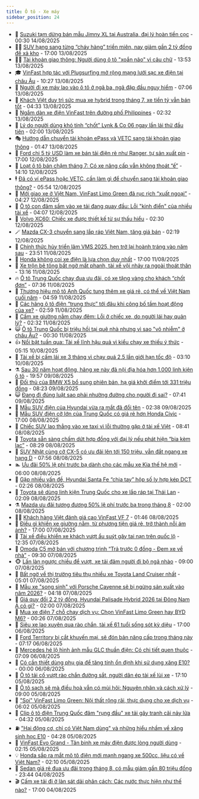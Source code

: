```yaml
---
title: Ô tô - Xe máy
sidebar_position: 24
---
```


<!-- dantri-o-to-xe-may:START -->
- 🤡 [Suzuki tạm dừng bán mẫu Jimny XL tại Australia, đại lý hoàn tiền cọc](https://dantri.com.vn/o-to-xe-may/suzuki-tam-dung-ban-mau-jimny-xl-tai-australia-dai-ly-hoan-tien-coc-20250813224802388.htm) - 00:30 14/08/2025
- 🧑‍💻 [SUV hạng sang từng “cháy hàng” triền miên, nay giảm gần 2 tỷ đồng để xả kho](https://dantri.com.vn/o-to-xe-may/suv-hang-sang-tung-chay-hang-trien-mien-nay-giam-gan-2-ty-dong-de-xa-kho-20250813005309111.htm) - 17:00 13/08/2025
- 🧑‍💻 [Tài khoản giao thông: Người dùng ô tô &quot;xoắn não&quot; vì câu chữ](https://dantri.com.vn/o-to-xe-may/tai-khoan-giao-thong-nguoi-dung-o-to-xoan-nao-vi-cau-chu-20250813185446681.htm) - 13:53 13/08/2025
- 🎓 [VinFast hợp tác với Plugsurfing mở rộng mạng lưới sạc xe điện tại châu Âu](https://dantri.com.vn/o-to-xe-may/vinfast-hop-tac-voi-plugsurfing-mo-rong-mang-luoi-sac-xe-dien-tai-chau-au-20250813152645438.htm) - 10:27 13/08/2025
- 🌊 [Người đi xe máy lao vào ô tô ở ngã ba, ngã đập đầu nguy hiểm](https://dantri.com.vn/o-to-xe-may/nguoi-di-xe-may-lao-vao-o-to-o-nga-ba-nga-dap-dau-nguy-hiem-20250813131807755.htm) - 07:06 13/08/2025
- 🥷 [Khách Việt duy trì sức mua xe hybrid trong tháng 7, xe tiền tỷ vẫn bán tốt](https://dantri.com.vn/o-to-xe-may/khach-viet-duy-tri-suc-mua-xe-hybrid-trong-thang-7-xe-tien-ty-van-ban-tot-20250813105405266.htm) - 04:33 13/08/2025
- 🤩 [Ngắm dàn xe điện VinFast trên đường phố Philippines](https://dantri.com.vn/o-to-xe-may/ngam-dan-xe-dien-vinfast-tren-duong-pho-philippines-20250813092041305.htm) - 02:32 13/08/2025
- 🫶 [Lý do người dùng khó tính “chốt” Lynk &amp; Co 06 ngay lần lái thử đầu tiên](https://dantri.com.vn/o-to-xe-may/ly-do-nguoi-dung-kho-tinh-chot-lynk-co-06-ngay-lan-lai-thu-dau-tien-20250812201659942.htm) - 02:00 13/08/2025
- 🎭 [Hướng dẫn chuyển tài khoản ePass và VETC sang tài khoản giao thông](https://dantri.com.vn/o-to-xe-may/huong-dan-chuyen-tai-khoan-epass-va-vetc-sang-tai-khoan-giao-thong-20250813010838490.htm) - 01:47 13/08/2025
- 🌁 [Ford chi 5 tỷ USD làm xe bán tải điện rẻ như Ranger, tự sản xuất pin](https://dantri.com.vn/o-to-xe-may/ford-chi-5-ty-usd-lam-xe-ban-tai-dien-re-nhu-ranger-tu-san-xuat-pin-20250812211521739.htm) - 17:00 12/08/2025
- 🦩 [Loạt ô tô bán chậm tháng 7: Có xe nâng cấp vẫn không thoát “ế”](https://dantri.com.vn/o-to-xe-may/loat-o-to-ban-cham-thang-7-co-xe-nang-cap-van-khong-thoat-e-20250812093248877.htm) - 14:10 12/08/2025
- 🕴 [Đã có ví ePass hoặc VETC, cần làm gì để chuyển sang tài khoản giao thông?](https://dantri.com.vn/o-to-xe-may/da-co-vi-epass-hoac-vetc-can-lam-gi-de-chuyen-sang-tai-khoan-giao-thong-20250812122806863.htm) - 05:54 12/08/2025
- 🎡 [Mới giao xe ở Việt Nam, VinFast Limo Green đã rục rịch “xuất ngoại”](https://dantri.com.vn/o-to-xe-may/moi-giao-xe-o-viet-nam-vinfast-limo-green-da-ruc-rich-xuat-ngoai-20250812101220011.htm) - 04:27 12/08/2025
- 📝 [Ô tô con đâm sầm vào xe tải đang quay đầu: Lỗi &quot;kinh điển&quot; của nhiều tài xế](https://dantri.com.vn/o-to-xe-may/o-to-con-dam-sam-vao-xe-tai-dang-quay-dau-loi-kinh-dien-cua-nhieu-tai-xe-20250812095321105.htm) - 04:07 12/08/2025
- 🧐 [Volvo XC60: Chiếc xe được thiết kế từ sự thấu hiểu](https://dantri.com.vn/o-to-xe-may/volvo-xc60-chiec-xe-duoc-thiet-ke-tu-su-thau-hieu-20250812085340557.htm) - 02:30 12/08/2025
- 🪄 [Mazda CX-3 chuyển sang lắp ráp Việt Nam, tăng giá bán](https://dantri.com.vn/o-to-xe-may/mazda-cx-3-chuyen-sang-lap-rap-viet-nam-tang-gia-ban-20250812012032928.htm) - 02:19 12/08/2025
- 🧰 [Chính thức hủy triển lãm VMS 2025, hẹn trở lại hoành tráng vào năm sau](https://dantri.com.vn/o-to-xe-may/chinh-thuc-huy-trien-lam-vms-2025-hen-tro-lai-hoanh-trang-vao-nam-sau-20250811170258908.htm) - 23:51 11/08/2025
- 🚀 [Honda không coi xe điện là lựa chọn duy nhất](https://dantri.com.vn/o-to-xe-may/honda-khong-coi-xe-dien-la-lua-chon-duy-nhat-20250811150139926.htm) - 17:00 11/08/2025
- 💪 [Xe trộn bê tông bất ngờ mất phanh, tài xế vội nhảy ra ngoài thoát thân](https://dantri.com.vn/o-to-xe-may/xe-tron-be-tong-bat-ngo-mat-phanh-tai-xe-voi-nhay-ra-ngoai-thoat-than-20250811163024106.htm) - 13:16 11/08/2025
- 🔥 [Ô tô Trung Quốc chạy đua ưu đãi, có xe tặng vàng cho khách “chốt đơn”](https://dantri.com.vn/o-to-xe-may/o-to-trung-quoc-chay-dua-uu-dai-co-xe-tang-vang-cho-khach-chot-don-20250811122535674.htm) - 07:36 11/08/2025
- 🐲 [Thương hiệu mô tô Anh Quốc tung thêm xe giá rẻ, có thể về Việt Nam cuối năm](https://dantri.com.vn/o-to-xe-may/thuong-hieu-mo-to-anh-quoc-tung-them-xe-gia-re-co-the-ve-viet-nam-cuoi-nam-20250811101621105.htm) - 04:59 11/08/2025
- 🌋 [Các hãng ô tô điện “trung thực” tới đâu khi công bố tầm hoạt động của xe?](https://dantri.com.vn/o-to-xe-may/cac-hang-o-to-dien-trung-thuc-toi-dau-khi-cong-bo-tam-hoat-dong-cua-xe-20250811094715089.htm) - 02:59 11/08/2025
- 🤩 [Cấm xe giường nằm chạy đêm: Lỗi ở chiếc xe, do người lái hay quản lý?](https://dantri.com.vn/o-to-xe-may/cam-xe-giuong-nam-chay-dem-loi-o-chiec-xe-do-nguoi-lai-hay-quan-ly-20250811092910600.htm) - 02:32 11/08/2025
- 😺 [Ô tô Trung Quốc bị triệu hồi tại quê nhà nhưng vì sao &quot;vô nhiễm&quot; ở châu Âu?](https://dantri.com.vn/o-to-xe-may/o-to-trung-quoc-bi-trieu-hoi-tai-que-nha-nhung-vi-sao-vo-nhiem-o-chau-au-20250810172913469.htm) - 00:30 11/08/2025
- 👍 [Nổi bật tuần qua: Tài xế lĩnh hậu quả vì kiểu chạy xe thiếu ý thức](https://dantri.com.vn/o-to-xe-may/noi-bat-tuan-qua-tai-xe-linh-hau-qua-vi-kieu-chay-xe-thieu-y-thuc-20250810120028073.htm) - 05:15 10/08/2025
- 🎃 [Tài xế bị cấm lái xe 3 tháng vì chạy quá 2,5 lần giới hạn tốc độ](https://dantri.com.vn/o-to-xe-may/tai-xe-bi-cam-lai-xe-3-thang-vi-chay-qua-25-lan-gioi-han-toc-do-20250810032731784.htm) - 03:10 10/08/2025
- ⚗️ [Sau 30 năm hoạt động, hãng xe này đã nội địa hóa hơn 1.000 linh kiện ô tô](https://dantri.com.vn/o-to-xe-may/sau-30-nam-hoat-dong-hang-xe-nay-da-noi-dia-hoa-hon-1000-linh-kien-o-to-20250808085549657.htm) - 19:57 09/08/2025
- 🦄 [Đối thủ của BMW X5 bổ sung phiên bản, hạ giá khởi điểm tới 331 triệu đồng](https://dantri.com.vn/o-to-xe-may/doi-thu-cua-bmw-x5-bo-sung-phien-ban-ha-gia-khoi-diem-toi-331-trieu-dong-20250809143713282.htm) - 08:23 09/08/2025
- 😺 [Đang đi đúng luật sao phải nhường đường cho người đi sai?](https://dantri.com.vn/o-to-xe-may/dang-di-dung-luat-sao-phai-nhuong-duong-cho-nguoi-di-sai-20250809094728532.htm) - 07:41 09/08/2025
- 💼 [Mẫu SUV điện của Hyundai vừa ra mắt đã đổi tên](https://dantri.com.vn/o-to-xe-may/mau-suv-dien-cua-hyundai-vua-ra-mat-da-doi-ten-20250808094951318.htm) - 02:38 09/08/2025
- 💃 [Mẫu SUV điện cỡ lớn của Trung Quốc có giá rẻ hơn Honda Civic](https://dantri.com.vn/o-to-xe-may/mau-suv-dien-co-lon-cua-trung-quoc-co-gia-re-hon-honda-civic-20250808214851140.htm) - 17:00 08/08/2025
- 🚀 [Chiếc SUV lao thẳng vào xe taxi vì lỗi thường gặp ở tài xế Việt](https://dantri.com.vn/o-to-xe-may/chiec-suv-lao-thang-vao-xe-taxi-vi-loi-thuong-gap-o-tai-xe-viet-20250808153302938.htm) - 08:41 08/08/2025
- 🤩 [Toyota sẵn sàng chấm dứt hợp đồng với đại lý nếu phát hiện “bia kèm lạc”](https://dantri.com.vn/o-to-xe-may/toyota-san-sang-cham-dut-hop-dong-voi-dai-ly-neu-phat-hien-bia-kem-lac-20250808102221054.htm) - 08:29 08/08/2025
- 💪 [SUV Nhật cùng cỡ CX-5 có ưu đãi lên tới 150 triệu, vẫn đắt ngang xe hạng D](https://dantri.com.vn/o-to-xe-may/suv-nhat-cung-co-cx-5-co-uu-dai-len-toi-150-trieu-van-dat-ngang-xe-hang-d-20250808021255437.htm) - 07:56 08/08/2025
- 🏊 [Ưu đãi 50% lệ phí trước bạ dành cho các mẫu xe Kia thế hệ mới](https://dantri.com.vn/o-to-xe-may/uu-dai-50-le-phi-truoc-ba-danh-cho-cac-mau-xe-kia-the-he-moi-20250808110037274.htm) - 06:00 08/08/2025
- 💄 [Gặp nhiều vấn đề, Hyundai Santa Fe “chia tay” hộp số ly hợp kép DCT](https://dantri.com.vn/o-to-xe-may/gap-nhieu-van-de-hyundai-santa-fe-chia-tay-hop-so-ly-hop-kep-dct-20250808092151193.htm) - 02:26 08/08/2025
- 👺 [Toyota sẽ dùng linh kiện Trung Quốc cho xe lắp ráp tại Thái Lan](https://dantri.com.vn/o-to-xe-may/toyota-se-dung-linh-kien-trung-quoc-cho-xe-lap-rap-tai-thai-lan-20250807230458418.htm) - 02:09 08/08/2025
- ⚗️ [Mazda ưu đãi tương đương 50% lệ phí trước bạ trong tháng 8](https://dantri.com.vn/o-to-xe-may/mazda-uu-dai-tuong-duong-50-le-phi-truoc-ba-trong-thang-8-20250807234248651.htm) - 02:00 08/08/2025
- 🧑‍🏫 [Khách hàng Việt đánh giá cao VinFast VF 7](https://dantri.com.vn/o-to-xe-may/khach-hang-viet-danh-gia-cao-vinfast-vf-7-20250808082116191.htm) - 01:46 08/08/2025
- 🦒 [Điều gì khiến xe giường nằm, từ phương tiện giá rẻ, trở thành nỗi ám ảnh?](https://dantri.com.vn/o-to-xe-may/dieu-gi-khien-xe-giuong-nam-tu-phuong-tien-gia-re-tro-thanh-noi-am-anh-20250807163521931.htm) - 17:00 07/08/2025
- 🐘 [Tài xế điều khiển xe khách vượt ẩu suýt gây tai nạn trên quốc lộ](https://dantri.com.vn/o-to-xe-may/tai-xe-dieu-khien-xe-khach-vuot-au-suyt-gay-tai-nan-tren-quoc-lo-20250807184943378.htm) - 12:35 07/08/2025
- 🧠 [Omoda C5 mở bán với chương trình “Trả trước 0 đồng - Đem xe về nhà”](https://dantri.com.vn/o-to-xe-may/omoda-c5-mo-ban-voi-chuong-trinh-tra-truoc-0-dong-dem-xe-ve-nha-20250807153343768.htm) - 09:30 07/08/2025
- 🐵 [Lấn làn ngược chiều để vượt, xe tải đâm người đi bộ ngã nhào](https://dantri.com.vn/o-to-xe-may/lan-lan-nguoc-chieu-de-vuot-xe-tai-dam-nguoi-di-bo-nga-nhao-20250807144104233.htm) - 09:00 07/08/2025
- 🤭 [Bất ngờ về thị trường tiêu thụ nhiều xe Toyota Land Cruiser nhất](https://dantri.com.vn/o-to-xe-may/bat-ngo-ve-thi-truong-tieu-thu-nhieu-xe-toyota-land-cruiser-nhat-20250807100134744.htm) - 05:01 07/08/2025
- 🤠 [Mẫu xe &quot;song sinh&quot; với Porsche Cayenne sẽ bị ngừng sản xuất vào năm 2026?](https://dantri.com.vn/o-to-xe-may/mau-xe-song-sinh-voi-porsche-cayenne-se-bi-ngung-san-xuat-vao-nam-2026-20250807083350977.htm) - 04:18 07/08/2025
- 🫶 [Giá quy đổi 2,2 tỷ đồng, Hyundai Palisade Hybrid 2026 tại Đông Nam Á có gì?](https://dantri.com.vn/o-to-xe-may/gia-quy-doi-22-ty-dong-hyundai-palisade-hybrid-2026-tai-dong-nam-a-co-gi-20250807074953376.htm) - 02:00 07/08/2025
- 🚀 [Mua xe điện 7 chỗ chạy dịch vụ: Chọn VinFast Limo Green hay BYD M6?](https://dantri.com.vn/o-to-xe-may/mua-xe-dien-7-cho-chay-dich-vu-chon-vinfast-limo-green-hay-byd-m6-20250806133107912.htm) - 00:26 07/08/2025
- 🎊 [Siêu xe lao xuyên qua rào chắn, tài xế 61 tuổi sống sót kỳ diệu](https://dantri.com.vn/o-to-xe-may/sieu-xe-lao-xuyen-qua-rao-chan-tai-xe-61-tuoi-song-sot-ky-dieu-20250806175352607.htm) - 17:00 06/08/2025
- 🦄 [Ford Territory bị cắt khuyến mại, sẽ đón bản nâng cấp trong tháng này](https://dantri.com.vn/o-to-xe-may/ford-territory-bi-cat-khuyen-mai-se-don-ban-nang-cap-trong-thang-nay-20250806111451588.htm) - 07:17 06/08/2025
- 🥷 [Mercedes hé lộ hình ảnh mẫu GLC thuần điện: Có chi tiết quen thuộc](https://dantri.com.vn/o-to-xe-may/mercedes-he-lo-hinh-anh-mau-glc-thuan-dien-co-chi-tiet-quen-thuoc-20250806110803094.htm) - 07:09 06/08/2025
- 🦏 [Có cần thiết dùng phụ gia để tăng tính ổn định khi sử dụng xăng E10?](https://dantri.com.vn/o-to-xe-may/co-can-thiet-dung-phu-gia-de-tang-tinh-on-dinh-khi-su-dung-xang-e10-20250805151403190.htm) - 00:00 06/08/2025
- 🤗 [Ô tô tải cố vượt rào chắn đường sắt, người dân ép tài xế lùi xe](https://dantri.com.vn/o-to-xe-may/o-to-tai-co-vuot-rao-chan-duong-sat-nguoi-dan-ep-tai-xe-lui-xe-20250805230539971.htm) - 17:10 05/08/2025
- 🐲 [Ô tô sạch sẽ mà điều hoà vẫn có mùi hôi: Nguyên nhân và cách xử lý](https://dantri.com.vn/o-to-xe-may/o-to-sach-se-ma-dieu-hoa-van-co-mui-hoi-nguyen-nhan-va-cach-xu-ly-20250805110955243.htm) - 09:00 05/08/2025
- 🤭 [&quot;Soi&quot; VinFast Limo Green: Nội thất rộng rãi, thực dụng cho xe dịch vụ](https://dantri.com.vn/o-to-xe-may/soi-vinfast-limo-green-noi-that-rong-rai-thuc-dung-cho-xe-dich-vu-20250805115922051.htm) - 06:02 05/08/2025
- 🐻 [Clip ô tô điện Trung Quốc đâm &quot;rụng đầu&quot; xe tải gây tranh cãi nảy lửa](https://dantri.com.vn/o-to-xe-may/clip-o-to-dien-trung-quoc-dam-rung-dau-xe-tai-gay-tranh-cai-nay-lua-20250805101408233.htm) - 04:32 05/08/2025
- ⛽️ [&quot;Hại động cơ, chỉ có Việt Nam dùng&quot; và những hiểu nhầm về xăng sinh học E10](https://dantri.com.vn/o-to-xe-may/hai-dong-co-chi-co-viet-nam-dung-va-nhung-hieu-nham-ve-xang-sinh-hoc-e10-20250801160136683.htm) - 04:28 05/08/2025
- 🫣 [VinFast Evo Grand - Tân binh xe máy điện được lòng người dùng](https://dantri.com.vn/o-to-xe-may/vinfast-evo-grand-tan-binh-xe-may-dien-duoc-long-nguoi-dung-20250805085702255.htm) - 02:15 05/08/2025
- 💡 [Honda sắp ra mắt mô tô điện mới mạnh ngang xe 500cc, liệu có về Việt Nam?](https://dantri.com.vn/o-to-xe-may/honda-sap-ra-mat-mo-to-dien-moi-manh-ngang-xe-500cc-lieu-co-ve-viet-nam-20250804172104611.htm) - 02:10 05/08/2025
- 💪 [Sedan giá rẻ đua ưu đãi trong tháng 8, có mẫu giảm gần 80 triệu đồng](https://dantri.com.vn/o-to-xe-may/sedan-gia-re-dua-uu-dai-trong-thang-8-co-mau-giam-gan-80-trieu-dong-20250804161929187.htm) - 23:44 04/08/2025
- 🎬 [Cấm xe tải đi ở làn sát dải phân cách: Các nước thực hiện như thế nào?](https://dantri.com.vn/o-to-xe-may/cam-xe-tai-di-o-lan-sat-dai-phan-cach-cac-nuoc-thuc-hien-nhu-the-nao-20250804142923629.htm) - 17:00 04/08/2025<!-- dantri-o-to-xe-may:END -->
